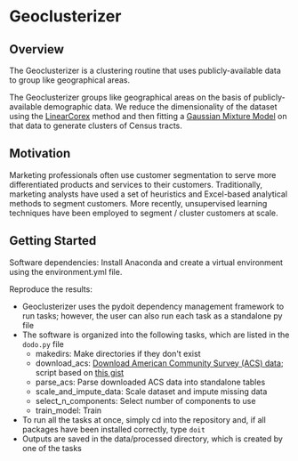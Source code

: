 # Geoclusterizer

## Overview

The Geoclusterizer is a clustering routine that uses publicly-available data to group like geographical areas.

The Geoclusterizer groups like geographical areas on the basis of publicly-available demographic data. We reduce the dimensionality of the dataset using the [LinearCorex](https://github.com/gregversteeg/LinearCorex) method and then fitting a [Gaussian Mixture Model](https://scikit-learn.org/stable/modules/mixture.html#) on that data to generate clusters of Census tracts.

## Motivation

Marketing professionals often use customer segmentation to serve more differentiated products and services to their customers. Traditionally, marketing analysts have used a set of heuristics and Excel-based analytical methods to segment customers. More recently, unsupervised learning techniques have been employed to segment / cluster customers at scale.

## Getting Started

Software dependencies: Install Anaconda and create a virtual environment using the environment.yml file.

Reproduce the results:
* Geoclusterizer uses the pydoit dependency management framework to run tasks; however, the user can also run each task as a standalone py file
* The software is organized into the following tasks, which are listed in the ```dodo.py``` file
  * makedirs: Make directories if they don't exist 
  * download_acs: [Download American Community Survey (ACS) data](https://www.census.gov/programs-surveys/acs/data.html); script based on [this gist](https://gist.githubusercontent.com/erikbern/89c5f44bd1354854a8954fa2df04453d/raw/efd7b7c31d781a5cae9849be60ab86967bf7d2ed/american_community_survey_example.py)
  * parse_acs: Parse downloaded ACS data into standalone tables
  * scale_and_impute_data: Scale dataset and impute missing data
  * select_n_components: Select number of components to use
  * train_model: Train 
* To run all the tasks at once, simply cd into the repository and, if all packages have been installed correctly, type ```doit```
* Outputs are saved in the data/processed directory, which is created by one of the tasks

